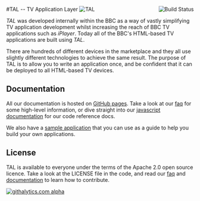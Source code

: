 #TAL -- TV Application Layer
[<img src="https://api.travis-ci.org/fmtvp/tal.png?branch=master" align="right" alt="Build Status" />](https://travis-ci.org/fmtvp/tal)
![TAL](http://fmtvp.github.com/tal/img/tal-logo-bw-small.jpg)

*TAL* was developed internally within the BBC as a way of vastly simplifying TV application development
whilst increasing the reach of BBC TV applications such as *iPlayer*. Today all of the BBC's HTML-based
TV applications are built using *TAL*.

There are hundreds of different devices in the marketplace and they all use slightly different technologies
to achieve the same result. The purpose of TAL is to allow you to write an application once, and be confident
that it can be deployed to all HTML-based TV devices.

## Documentation

All our documentation is hosted on [GitHub pages](http://fmtvp.github.com/tal). Take a look at 
our [faq](http://fmtvp.github.com/tal/faq.html) for some high-level information, or dive straight into our
[javascript documentation](http://fmtvp.github.com/tal/jsdoc/index.html) for our code reference docs.

We also have a [sample application](http://github.com/fmtvp/talexample) that you can use as a guide to
help you build your own applications.

## License

TAL is available to everyone under the terms of the Apache 2.0 open source licence. Take a look at 
the LICENSE file in the code, and read our [faq](http://fmtvp.github.com/tal/faq.html#question_who_can_use_this) 
and [documentation](http://fmtvp.github.com/tal/other/contributing.html) to learn how to contribute.

[![githalytics.com alpha](https://cruel-carlota.pagodabox.com/81b276db21d339cd95a3198c0aac146f "githalytics.com")](http://githalytics.com/fmtvp/TAL)
